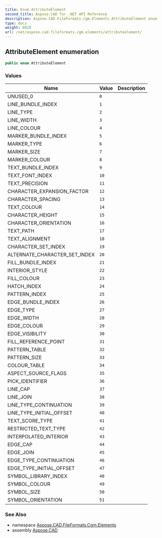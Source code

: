 ```yaml
---
title: Enum AttributeElement
second_title: Aspose.CAD for .NET API Reference
description: Aspose.CAD.FileFormats.Cgm.Elements.AttributeElement enum. 
type: docs
weight: 6820
url: /net/aspose.cad.fileformats.cgm.elements/attributeelement/
---
```

## AttributeElement enumeration

```csharp
public enum AttributeElement
```

### Values

| Name | Value | Description |
| --- | --- | --- |
| UNUSED_0 | `0` |  |
| LINE_BUNDLE_INDEX | `1` |  |
| LINE_TYPE | `2` |  |
| LINE_WIDTH | `3` |  |
| LINE_COLOUR | `4` |  |
| MARKER_BUNDLE_INDEX | `5` |  |
| MARKER_TYPE | `6` |  |
| MARKER_SIZE | `7` |  |
| MARKER_COLOUR | `8` |  |
| TEXT_BUNDLE_INDEX | `9` |  |
| TEXT_FONT_INDEX | `10` |  |
| TEXT_PRECISION | `11` |  |
| CHARACTER_EXPANSION_FACTOR | `12` |  |
| CHARACTER_SPACING | `13` |  |
| TEXT_COLOUR | `14` |  |
| CHARACTER_HEIGHT | `15` |  |
| CHARACTER_ORIENTATION | `16` |  |
| TEXT_PATH | `17` |  |
| TEXT_ALIGNMENT | `18` |  |
| CHARACTER_SET_INDEX | `19` |  |
| ALTERNATE_CHARACTER_SET_INDEX | `20` |  |
| FILL_BUNDLE_INDEX | `21` |  |
| INTERIOR_STYLE | `22` |  |
| FILL_COLOUR | `23` |  |
| HATCH_INDEX | `24` |  |
| PATTERN_INDEX | `25` |  |
| EDGE_BUNDLE_INDEX | `26` |  |
| EDGE_TYPE | `27` |  |
| EDGE_WIDTH | `28` |  |
| EDGE_COLOUR | `29` |  |
| EDGE_VISIBILITY | `30` |  |
| FILL_REFERENCE_POINT | `31` |  |
| PATTERN_TABLE | `32` |  |
| PATTERN_SIZE | `33` |  |
| COLOUR_TABLE | `34` |  |
| ASPECT_SOURCE_FLAGS | `35` |  |
| PICK_IDENTIFIER | `36` |  |
| LINE_CAP | `37` |  |
| LINE_JOIN | `38` |  |
| LINE_TYPE_CONTINUATION | `39` |  |
| LINE_TYPE_INITIAL_OFFSET | `40` |  |
| TEXT_SCORE_TYPE | `41` |  |
| RESTRICTED_TEXT_TYPE | `42` |  |
| INTERPOLATED_INTERIOR | `43` |  |
| EDGE_CAP | `44` |  |
| EDGE_JOIN | `45` |  |
| EDGE_TYPE_CONTINUATION | `46` |  |
| EDGE_TYPE_INITIAL_OFFSET | `47` |  |
| SYMBOL_LIBRARY_INDEX | `48` |  |
| SYMBOL_COLOUR | `49` |  |
| SYMBOL_SIZE | `50` |  |
| SYMBOL_ORIENTATION | `51` |  |

### See Also

* namespace [Aspose.CAD.FileFormats.Cgm.Elements](../../aspose.cad.fileformats.cgm.elements/)
* assembly [Aspose.CAD](../../)


